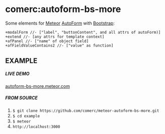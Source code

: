 comerc:autoform-bs-more
=======================

Some elements for [Meteor](https://www.meteor.com/) [AutoForm](https://github.com/aldeed/meteor-autoform/) with [Bootstrap](http://getbootstrap.com/):
```jade
+modalForm //- ["label", "buttonContent", and all attrs of autoForm)]
+extend //- [any attrs for template context]
+afPanel //- ["name" of object field]
+afFieldValueContains2 //- ["value" as function]
```
EXAMPLE
-------
##### LIVE DEMO
[autoform-bs-more.meteor.com](http://autoform-bs-more.meteor.com/)

##### FROM SOURCE
1. `$ git clone https://github.com/comerc/meteor-autoform-bs-more.git`
2. `$ cd example`
3. `$ meteor`
4. `http://localhost:3000`

